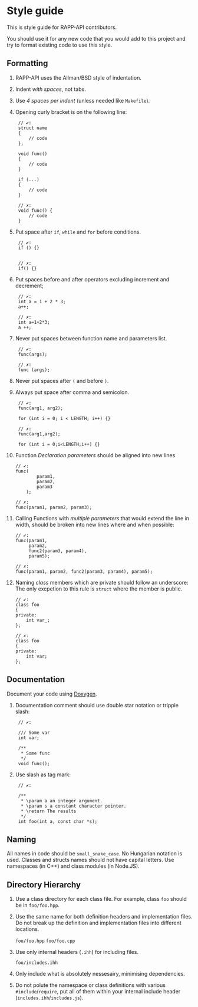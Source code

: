# Style guide

This is style guide for RAPP-API contributors. 

You should use it for any new code that you would add to this project 
and try to format existing code to use this style.

## Formatting

1. RAPP-API uses the Allman/BSD style of indentation.
2. Indent *with spaces*, not tabs.
3. Use *4 spaces per indent* (unless needed like `Makefile`).
4. Opening curly bracket is on the following line:

        // ✔:
        struct name
        {
            // code
        };
        
        void func()
        {
            // code
        }

        if (...)
        {
            // code
        }

        // ✗:
        void func() {
            // code
        }

5. Put space after `if`, `while` and `for` before conditions.

        // ✔:
        if () {}
        

        // ✗:
        if() {}

6. Put spaces before and after operators excluding increment and decrement;

        // ✔:
        int a = 1 + 2 * 3;
        a++;

        // ✗:
        int a=1+2*3;
        a ++;

7. Never put spaces between function name and parameters list.

        // ✔:
        func(args);

        // ✗:
        func (args);

8. Never put spaces after `(` and before `)`.
9. Always put space after comma and semicolon.

        // ✔:
        func(arg1, arg2);

        for (int i = 0; i < LENGTH; i++) {}

        // ✗:
        func(arg1,arg2);

        for (int i = 0;i<LENGTH;i++) {}

10. Function *Declaration parameters* should be aligned into new lines

        // ✔:
        func(
                param1,
                param2,
                param3
            );

        // ✗:
        func(param1, param2, param3);

11. Calling Functions with *multiple parameters* that would extend the line in width,
should be broken into new lines where and when possible:

        // ✔:
        func(param1,
             param2,
             func2(param3, param4),
             param5);

        // ✗:
        func(param1, param2, func2(param3, param4), param5);

12. Naming *class* members which are private should follow an underscore:
The only excpetion to this rule is `struct` where the member is public.

        // ✔:
        class foo
        {
        private:
            int var_;
        };

        // ✗:
        class foo
        {
        private:
            int var;
        };

## Documentation

Document your code using [Doxygen][dox].

1. Documentation comment should use double star notation or tripple slash:

        // ✔:
        
        /// Some var
        int var;

        /**
         * Some func
         */
        void func();

2. Use slash as tag mark:

        // ✔:
        
        /**
         * \param a an integer argument.
         * \param s a constant character pointer.
         * \return The results
         */
        int foo(int a, const char *s);

## Naming

All names in code should be `small_snake_case`. No Hungarian notation is used.
Classes and structs names should not have capital letters.
Use namespaces (in C++) and class modules (in Node.JS).

## Directory Hierarchy

1. Use a class directory for each class file.
For example, class `foo` should be in `foo/foo.hpp`.
2. Use the same name for both definition headers and implementation files.
Do not break up the definition and implementation files into different locations.

    `foo/foo.hpp`
    `foo/foo.cpp`

3. Use only internal headers (`.ihh`) for including files.

    `foo/includes.ihh`

4. Only include what is absolutely nessesairy, minimising dependencies.
5. Do not polute the namespace or class definitions with various `#include`/`require`,
put all of them within your internal include header (`includes.ihh`/`includes.js`).


[dox]: http://www.stack.nl/~dimitri/doxygen/ "Doxygen homepage"
